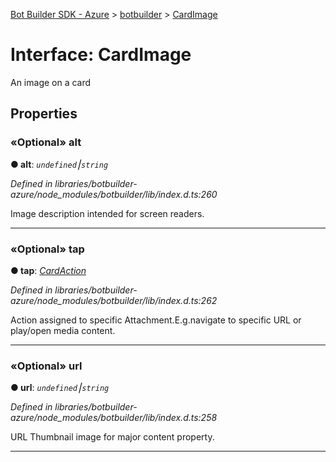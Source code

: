 [Bot Builder SDK - Azure](../README.md) > [botbuilder](../modules/botbuilder.md) > [CardImage](../interfaces/botbuilder.cardimage.md)



# Interface: CardImage


An image on a card


## Properties
<a id="alt"></a>

### «Optional» alt

**●  alt**:  *`undefined`⎮`string`* 

*Defined in libraries/botbuilder-azure/node_modules/botbuilder/lib/index.d.ts:260*



Image description intended for screen readers.




___

<a id="tap"></a>

### «Optional» tap

**●  tap**:  *[CardAction](botbuilder.cardaction.md)* 

*Defined in libraries/botbuilder-azure/node_modules/botbuilder/lib/index.d.ts:262*



Action assigned to specific Attachment.E.g.navigate to specific URL or play/open media content.




___

<a id="url"></a>

### «Optional» url

**●  url**:  *`undefined`⎮`string`* 

*Defined in libraries/botbuilder-azure/node_modules/botbuilder/lib/index.d.ts:258*



URL Thumbnail image for major content property.




___



